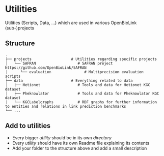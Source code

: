 # Utilities
Utilities (Scripts, Data, ...) which are used in various OpenBioLink (sub-)projects

## Structure

```
.
├── projects                  # Utilities regarding specific projects
│   └── SAFRAN                   # SAFRAN project https://github.com/OpenBioLink/SAFRAN
│      └── evaluation               # Multiprecision evaluation scripts
├── data                      # Everything related to data
│   ├── Hetionet                 # Tools and data for Hetionet KGC dataset
│   ├── Pheknowlator             # Tools and data for Pheknowlator KGC dataset
|   └── KGCLabelgraphs           # RDF graphs for further information to entities and relations in link prediction benchmarks
└── ...
```

## Add to utilities

+ Every bigger *utility* should be in its own *directory*
+ Every *utility* should have its own Readme file explaining its contents
+ Add your folder to the structure above and add a small description

